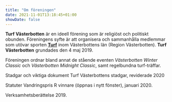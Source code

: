 ```yaml
---
title: "Om föreningen"
date: 2021-11-01T13:18:45+01:00
showDate: false
---
```

**Turf Västerbotten** är en ideell förening som är religiöst och politiskt obunden. Föreningens syfte är att organisera och sammanhålla medlemmar som utövar sporten [**Turf**](https://turfgame.com/) inom Västerbottens län (Region Västerbotten). **Turf Västerbotten** grundades den 4 maj 2019.

Föreningen ordnar bland annat de stående eventen *Västerbotten Winter Classic* och *Västerbotten Midnight Classic*, samt regelbundna turf-träffar.

Stadgar och viktiga dokument
 Turf Västerbottens stadgar, reviderade 2020

Statuter Vandringspris R vinnare (öppnas i nytt fönster), januari 2020.

Verksamhetsberättelse 2019.


